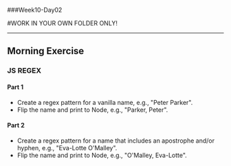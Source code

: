 ###Week10-Day02

#WORK IN YOUR OWN FOLDER ONLY!

---

## Morning Exercise


### JS REGEX


#### Part 1

- Create a regex pattern for a vanilla name, e.g., "Peter Parker". 
- Flip the name and print to Node, e.g., "Parker, Peter".


#### Part 2

- Create a regex pattern for a name that includes an apostrophe and/or hyphen, e.g., "Eva-Lotte O'Malley".
- Flip the name and print to Node, e.g., "O'Malley, Eva-Lotte".



